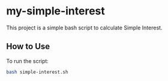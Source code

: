 # my-simple-interest

This project is a simple bash script to calculate Simple Interest.

## How to Use

To run the script:

```bash
bash simple-interest.sh 
